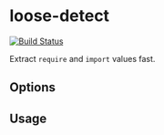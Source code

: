 # loose-detect

[![Build Status](https://travis-ci.org/zertosh/loose-detect.svg?branch=master)](https://travis-ci.org/zertosh/loose-detect)

Extract `require` and `import` values fast.

## Options

## Usage
